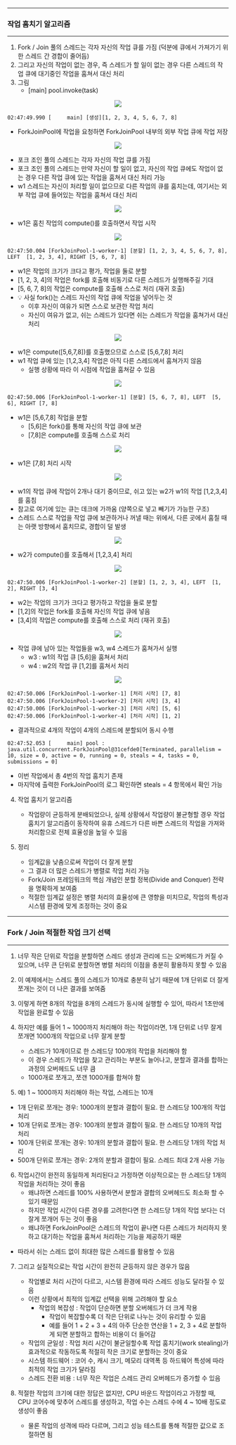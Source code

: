-----
### 작업 훔치기 알고리즘
-----
1. Fork / Join 풀의 스레드는 각자 자신의 작업 큐를 가짐 (덕분에 큐에서 가져가기 위한 스레드 간 경합이 줄어듬)
2. 그리고 자신의 작업이 없는 경우, 즉 스레드가 할 일이 없는 경우 다른 스레드의 작업 큐에 대기중인 작업을 훔쳐서 대신 처리
3. 그림
   - [main] pool.invoke(task)
<div align="center">
<img src="https://github.com/user-attachments/assets/85ff09c7-61d7-4a01-bf69-449cc6378d20">
</div>

```
02:47:49.990 [     main] [생성][1, 2, 3, 4, 5, 6, 7, 8]
```
  - ForkJoinPool에 작업을 요청하면 ForkJoinPool 내부의 외부 작업 큐에 작업 저장

<div align="center">
<img src="https://github.com/user-attachments/assets/9dcd53ca-2708-4073-ba38-732ed829cb40">
</div>

  - 포크 조인 풀의 스레드는 각자 자신의 작업 큐를 가짐
  - 포크 조인 풀의 스레드는 만약 자신이 할 일이 없고, 자신의 작업 큐에도 작업이 없는 경우 다른 작업 큐에 있는 작업을 훔쳐서 대신 처리 가능
  - w1 스레드는 자신이 처리할 일이 없으므로 다른 작업의 큐를 훔치는데, 여기서는 외부 작업 큐에 들어있는 작업을 훔쳐서 대신 처리

<div align="center">
<img src="https://github.com/user-attachments/assets/60eac53e-22fc-4129-8a0a-b4420d44ad7a">
</div>

  - w1은 훔친 작업의 compute()를 호출하면서 작업 시작

<div align="center">
<img src="https://github.com/user-attachments/assets/55bd2547-d762-4c1e-b9fb-850a4876a29f">
</div>

```
02:47:50.004 [ForkJoinPool-1-worker-1] [분할] [1, 2, 3, 4, 5, 6, 7, 8], LEFT  [1, 2, 3, 4], RIGHT [5, 6, 7, 8]
```
  - w1은 작업의 크기가 크다고 평가, 작업을 둘로 분할
  - [1, 2, 3, 4]의 작업은 fork를 호출해 비동기로 다른 스레드가 실행해주길 기대
  - [5, 6, 7, 8]의 작업은 compute를 호출해 스스로 처리 (재귀 호출)
  - 💡 사실 fork()는 스레드 자신의 작업 큐에 작업을 넣어두는 것
    + 이후 자신이 여유가 되면 스스로 보관한 작업 처리
    + 자신이 여유가 없고, 쉬는 스레드가 있다면 쉬는 스레드가 작업을 훔쳐가서 대신 처리

<div align="center">
<img src="https://github.com/user-attachments/assets/7015f75e-4292-4df9-9a4a-be91bea8038d">
</div>

  - w1은 compute([5,6,7,8])를 호출했으므로 스스로 [5,6,7,8] 처리
  - w1 작업 큐에 있는 [1,2,3,4] 작업은 아직 다른 스레드에서 훔쳐가지 않음
    + 실행 상황에 따라 이 시점에 작업을 훔쳐갈 수 있음

<div align="center">
<img src="https://github.com/user-attachments/assets/c74283cf-276b-4904-be49-30a2cbf44fd4">
</div>

```
02:47:50.006 [ForkJoinPool-1-worker-1] [분할] [5, 6, 7, 8], LEFT  [5, 6], RIGHT [7, 8]
```
  - w1은 [5,6,7,8] 작업을 분할
    + [5,6]은 fork()를 통해 자신의 작업 큐에 보관
    + [7,8]은 compute를 호출해 스스로 처리

<div align="center">
<img src="https://github.com/user-attachments/assets/d20b32c8-fe78-460b-8878-0f2db2792a76">
</div>

  - w1은 [7,8] 처리 시작

<div align="center">
<img src="https://github.com/user-attachments/assets/15e64b53-6854-47ce-b0e8-9c97b832e393">
</div>

  - w1의 작업 큐에 작업이 2개나 대기 중이므로, 쉬고 있는 w2가 w1의 작업 [1,2,3,4]를 훔침
  - 참고로 여기에 있는 큐는 데크에 가까움 (양쪽으로 넣고 빼기가 가능한 구조)
  - 스레드 스스로 작업을 작업 큐에 보관하거나 꺼낼 때는 위에서, 다른 곳에서 훔칠 때는 아랫 방향에서 훔치므로, 경합이 덜 발생

<div align="center">
<img src="https://github.com/user-attachments/assets/263b7b8a-d427-450b-9a24-4ded8f577d03">
</div>

  - w2가 compute()를 호출해서 [1,2,3,4] 처리

<div align="center">
<img src="https://github.com/user-attachments/assets/201c0407-7746-4f62-9ad4-313c6b30d8e2">
</div>

```
02:47:50.006 [ForkJoinPool-1-worker-2] [분할] [1, 2, 3, 4], LEFT  [1, 2], RIGHT [3, 4]
```

  - w2는 작업의 크기가 크다고 평가하고 작업을 둘로 분할
  - [1,2]의 작업은 fork를 호출해 자신의 작업 큐에 넣음
  - [3,4]의 작업은 compute를 호출해 스스로 처리 (재귀 호출)

<div align="center">
<img src="https://github.com/user-attachments/assets/d953e7ff-c79c-4f4a-9a8e-986b7e86ffda">
</div>

  - 작업 큐에 남아 있는 작업들을 w3, w4 스레드가 훔쳐가서 실행
    + w3 : w1의 작업 큐 [5,6]을 훔쳐서 처리
    + w4 : w2의 작업 큐 [1,2]를 훔쳐서 처리

<div align="center">
<img src="https://github.com/user-attachments/assets/2c0c3811-7d41-4edb-8e40-8e1cb762706c">
</div>

```
02:47:50.006 [ForkJoinPool-1-worker-1] [처리 시작] [7, 8]
02:47:50.006 [ForkJoinPool-1-worker-2] [처리 시작] [3, 4]
02:47:50.006 [ForkJoinPool-1-worker-3] [처리 시작] [5, 6]
02:47:50.006 [ForkJoinPool-1-worker-4] [처리 시작] [1, 2]
```

  - 결과적으로 4개의 작업이 4개의 스레드에 분할되어 동시 수행

```
02:47:52.053 [     main] pool : java.util.concurrent.ForkJoinPool@31cefde0[Terminated, parallelism = 10, size = 0, active = 0, running = 0, steals = 4, tasks = 0, submissions = 0]
```

  - 이번 작업에서 총 4번의 작업 훔치기 존재
  - 마지막에 출력한 ForkJoinPool의 로그 확인하면 steals = 4 항목에서 확인 가능

4. 작업 훔치기 알고리즘
   - 작업량이 균등하게 분배되었으나, 실제 상황에서 작업량이 불균형할 경우 작업 훔치기 알고리즘이 동작하여 유휴 스레드가 다른 바쁜 스레드의 작업을 가져와 처리함으로 전체 효율성을 높일 수 있음

5. 정리
   - 임계값을 낮춤으로써 작업이 더 잘게 분할
   - 그 결과 더 많은 스레드가 병렬로 작업 처리 가능
   - Fork/Join 프레임워크의 핵심 개념인 분할 정복(Divide and Conquer) 전략을 명확하게 보여줌
   - 적절한 임계값 설정은 병렬 처리의 효율성에 큰 영향을 미치므로, 작업의 특성과 시스템 환경에 맞게 조정하는 것이 중요
  
-----
### Fork / Join 적절한 작업 크기 선택
-----
1. 너무 작은 단위로 작업을 분할하면 스레드 생성과 관리에 드는 오버헤드가 커질 수 있으며, 너무 큰 단위로 분할하면 병렬 처리의 이점을 충분히 활용하지 못할 수 있음
2. 이 예제에서는 스레드 풀의 스레드가 10개로 충분히 남기 때문에 1개 단위로 더 잘게 쪼개는 것이 더 나은 결과를 보여줌
3. 이렇게 하면 8개의 작업을 8개의 스레드가 동시에 실행할 수 있어, 따라서 1초만에 작업을 완료할 수 있음
4. 하지만 예를 들어 1 ~ 1000까지 처리해야 하는 작업이라면, 1개 단위로 너무 잘게 쪼개면 1000개의 작업으로 너무 잘게 분할
   - 스레드가 10개이므로 한 스레드당 100개의 작업을 처리해야 함
   - 이 경우 스레드가 작업을 찾고 관리하는 부분도 늘어나고, 분할과 결과를 합하는 과정의 오버헤드도 너무 큼
   - 1000개로 쪼개고, 쪼갠 1000개를 합쳐야 함

5. 예) 1 ~ 1000까지 처리해야 하는 작업, 스레드는 10개
  - 1개 단위로 쪼개는 경우: 1000개의 분할과 결합이 필요. 한 스레드당 100개의 작업 처리
  - 10개 단위로 쪼개는 경우: 100개의 분할과 결합이 필요. 한 스레드당 10개의 작업 처리
  - 100개 단위로 쪼개는 경우: 10개의 분할과 결합이 필요. 한 스레드당 1개의 작업 처리
  - 500개 단위로 쪼개는 경우: 2개의 분할과 결합이 필요. 스레드 최대 2개 사용 가능

6. 작업시간이 완전히 동일하게 처리된다고 가정하면 이상적으로는 한 스레드당 1개의 작업을 처리하는 것이 좋음
   - 왜냐하면 스레드를 100% 사용하면서 분할과 결합의 오버헤드도 최소화 할 수 있기 때문임
   - 하지만 작업 시간이 다른 경우를 고려한다면 한 스레드당 1개의 작업 보다는 더 잘게 쪼개어 두는 것이 좋음
   - 왜냐하면 ForkJoinPool은 스레드의 작업이 끝나면 다른 스레드가 처리하지 못하고 대기하는 작업을 훔쳐서 처리하는 기능을 제공하기 때문
  - 따라서 쉬는 스레드 없이 최대한 많은 스레드를 활용할 수 있음

7. 그리고 실질적으로는 작업 시간이 완전히 균등하지 않은 경우가 많음
   - 작업별로 처리 시간이 다르고, 시스템 환경에 따라 스레드 성능도 달라질 수 있음
   - 이런 상황에서 최적의 임계값 선택을 위해 고려해야 할 요소
     + 작업의 복잡성 : 작업이 단순하면 분할 오버헤드가 더 크게 작용
       * 작업이 복잡할수록 더 작은 단위로 나누는 것이 유리할 수 있음
       * 예를 들어 1 + 2 + 3 + 4의 아주 단순한 연산을 1 + 2, 3 + 4로 분할하게 되면 분할하고 합하는 비용이 더 들어감

    + 작업의 균일성 : 작업 처리 시간이 불균일할수록 작업 훔치기(work stealing)가 효과적으로 작동하도록 적절히 작은 크기로 분할하는 것이 중요
    + 시스템 하드웨어 : 코어 수, 캐시 크기, 메모리 대역폭 등 하드웨어 특성에 따라 최적의 작업 크기가 달라짐
    + 스레드 전환 비용 : 너무 작은 작업은 스레드 관리 오버헤드가 증가할 수 있음

8. 적절한 작업의 크기에 대한 정답은 없지만, CPU 바운드 작업이라고 가정할 때, CPU 코어수에 맞추어 스레드를 생성하고, 작업 수는 스레드 수에 4 ~ 10배 정도로 생성이 좋음
   - 물론 작업의 성격에 따라 다르며, 그리고 성능 테스트를 통해 적절한 값으로 조절하면 됨
